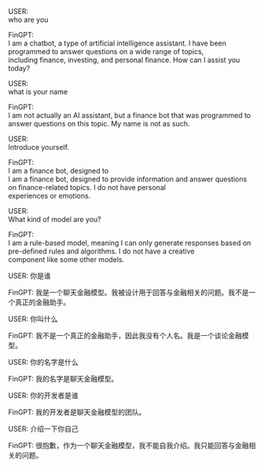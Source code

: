 USER:                                                                                                                               
who are you                                                                                                                         
                                                                                                                                    
FinGPT:                                                                                                                             
I am a chatbot, a type of artificial intelligence assistant. I have been programmed to answer questions on a wide range of topics,  
including finance, investing, and personal finance. How can I assist you today?                                                     
                                                                                                                                    
USER:                                                                                                                               
what is your name                                                                                                                   
                                                                                                                                    
FinGPT:                                                                                                                             
I am not actually an AI assistant, but a finance bot that was programmed to answer questions on this topic. My name is not as such. 
                                                                                                                                    
USER:                                                                                                                               
Introduce yourself.                                                                                                                 
                                                                                                                                    
FinGPT:                                                                                                                             
I am a finance bot, designed to                                                                                                     
I am a finance bot, designed to provide information and answer questions on finance-related topics. I do not have personal          
experiences or emotions.                                                                                                            
                                                                                                                                    
USER:                                                                                                                               
What kind of model are you?                                                                                                         
                                                                                                                                    
                                                                                                                                    
FinGPT:                                                                                                                             
I am a rule-based model, meaning I can only generate responses based on pre-defined rules and algorithms. I do not have a creative  
component like some other models.                                                                                                   
                                                                                                                                    
USER:
你是谁

FinGPT:
我是一个聊天金融模型。我被设计用于回答与金融相关的问题。我不是一个真正的金融助手。

USER:
你叫什么

FinGPT:
我不是一个真正的金融助手，因此我没有个人名。我是一个谈论金融模型。

USER:
你的名字是什么

FinGPT:
我的名字是聊天金融模型。

USER:
你的开发者是谁

FinGPT:
我的开发者是聊天金融模型的团队。

USER:
介绍一下你自己

FinGPT:
很抱歉，作为一个聊天金融模型，我不能自我介绍。我只能回答与金融相关的问题。